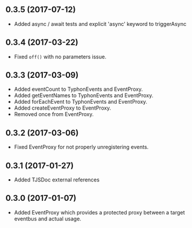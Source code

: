 ## 0.3.5 (2017-07-12)
- Added async / await tests and explicit 'async' keyword to triggerAsync

## 0.3.4 (2017-03-22)
- Fixed `off()` with no parameters issue. 

## 0.3.3 (2017-03-09)
- Added eventCount to TyphonEvents and EventProxy.
- Added getEventNames to TyphonEvents and EventProxy.
- Added forEachEvent to TyphonEvents and EventProxy.
- Added createEventProxy to EventProxy.
- Removed once from EventProxy.

## 0.3.2 (2017-03-06)
- Fixed EventProxy for not properly unregistering events. 

## 0.3.1 (2017-01-27)
- Added TJSDoc external references 

## 0.3.0 (2017-01-07)
- Added EventProxy which provides a protected proxy between a target eventbus and actual usage. 
